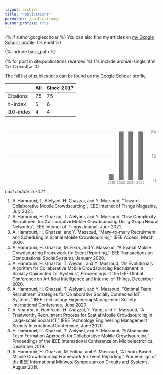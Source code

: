 ```yaml
---
layout: archive
title: "Publications"
permalink: /publications/
author_profile: true
---
```


{% if author.googlescholar %}
  You can also find my articles on <u><a href="{{author.googlescholar}}">my Google Scholar profile</a>.</u>
{% endif %}

{% include base_path %}

{% for post in site.publications reversed %}
  {% include archive-single.html %}
{% endfor %}

The full list of publications can be found on <a href="https://scholar.google.com/citations?user=DkkesEkAAAAJ&hl=en">my Google Scholar profile</a>.



<table id="gsc_rsb_st"><thead><tr><th class="gsc_rsb_sth"></th><th class="gsc_rsb_sth">All</th><th class="gsc_rsb_sth">Since 2017</th></tr></thead><tbody><tr><td class="gsc_rsb_sc1"><a class="gsc_rsb_f gs_ibl" title="This is the number of citations to all publications. The second column has the &quot;recent&quot; version of this metric which is the number of new citations in the last 5 years to all publications.">Citations</a></td><td class="gsc_rsb_std">75</td><td class="gsc_rsb_std">75</td></tr><tr><td class="gsc_rsb_sc1"><a class="gsc_rsb_f gs_ibl" title="h-index is the largest number h such that h publications have at least h citations. The second column has the &quot;recent&quot; version of this metric which is the largest number h such that h publications have at least h new citations in the last 5 years.">h-index</a></td><td class="gsc_rsb_std">6</td><td class="gsc_rsb_std">6</td></tr><tr><td class="gsc_rsb_sc1"><a  class="gsc_rsb_f gs_ibl" title="i10-index is the number of publications with at least 10 citations. The second column has the &quot;recent&quot; version of this metric which is the number of publications that have received at least 10 new citations in the last 5 years.">i10-index</a></td><td class="gsc_rsb_std">4</td><td class="gsc_rsb_std">4</td></tr></tbody></table>


<style>.gsc_g_t{position:absolute;bottom:0;color:#777;font-size:11px;}.gsc_g_a{position:absolute;bottom:13px;width:15px;background:#777;}.gsc_g_a:hover,.gsc_g_a:focus,.gsc_g_a:active{text-decoration:none;cursor:default;}.gsc_g_al{position:absolute;bottom:15px;left:7px;color:#222;background:white;font-size:11px;padding:1px;border:1px solid #777;border-radius:1px;visibility:hidden;opacity:0;transition:opacity .218s,visibility 0s .218s;}.gsc_g_a:hover .gsc_g_al,.gsc_g_a:focus .gsc_g_al,.gsc_g_a:active .gsc_g_al{visibility:visible;opacity:1;transition:all 0s;}#gsc_md_hist{max-width:190px;}.gsc_md_hist_w{position:relative;overflow:hidden;margin-right:43px;}.gs_md_bdy .gsc_md_hist_w,.gs_el_ph .gsc_md_hist_w,.gs_el_ta .gsc_md_hist_w{overflow-x:auto;padding-bottom:16px;}.gsc_md_hist_b{position:relative;height:174px;width:100%;}.gsc_md_hist_b .gsc_g_a{bottom:auto;}.gsc_md_hist_b .gsc_g_t{bottom:auto;top:161px;}.gsc_md_hist_b:after{position:absolute;right:152px;content:"\00A0";}.gsc_g_hist_x{position:relative;margin-right:45px;}.gsc_g_hist_xl{position:absolute;right:8px;width:35px;}.gs_el_ta .gsc_g_hist_xl,.gs_el_ph .gsc_g_hist_xl{right:16px;}.gsc_g_hist_wrp{padding-top:32px;position:relative;}.gs_el_ta .gsc_g_hist_wrp,.gs_el_ph .gsc_g_hist_wrp{padding-right:8px;}.gs_md_bdy .gsc_g_hist_wrp{border-top:0;}.gs_el_tc .gs_md_bdy .gsc_g_hist_wrp:after,.gs_el_tc.gs_el_ph .gsc_g_hist_wrp:after,.gs_el_tc.gs_el_ta .gsc_g_hist_wrp:after{display:block;content:"";position:absolute;z-index:100;top:0;left:0;width:20px;height:100%;background-image:linear-gradient(to left,rgba(255,255,255,0),rgba(255,255,255,1) 80%);}.gsc_g_x,.gsc_g_xt{position:absolute;left:0;border-bottom:1px solid #eee;width:100%;text-align:right;}.gsc_g_x{border-bottom:1px solid #eee;}.gsc_g_xtl{position:absolute;color:#777;}.gsc_g_gtr{position:absolute;}.gsc_g_a:last-child .gsc_g_al{right:0;left:auto;}</style>


<div class="gsc_g_hist_wrp" dir="rtl"><div class="gsc_g_hist_x"><div class="gsc_g_x" style="top:160px;"></div><div class="gsc_g_xt" style="top:0px;"></div><div class="gsc_g_xt" style="top:80px;"></div></div><div class="gsc_g_hist_xl"><div class="gsc_g_xtl" style="top:153px;">0</div><div class="gsc_g_xtl" style="top:-7px;">24</div><div class="gsc_g_xtl" style="top:73px;">12</div></div><div class="gsc_md_hist_w"><div class="gsc_md_hist_b"><span class="gsc_g_t" style="right:99px">2019</span><span class="gsc_g_t" style="right:67px">2020</span><span class="gsc_g_t" style="right:35px">2021</span><span class="gsc_g_t" style="right:3px">2022</span><a href="javascript:void(0)" class="gsc_g_a" style="right:104px;top:140px;height:20px;z-index:4"><span class="gsc_g_al">3</span></a><a href="javascript:void(0)" class="gsc_g_a" style="right:72px;top:0px;height:160px;z-index:3"><span class="gsc_g_al">24</span></a><a href="javascript:void(0)" class="gsc_g_a" style="right:40px;top:0px;height:160px;z-index:2"><span class="gsc_g_al">24</span></a><a href="javascript:void(0)" class="gsc_g_a" style="right:8px;top:0px;height:160px;z-index:1"><span class="gsc_g_al">24</span></a></div></div></div>
	



*Last update in 2021*

 
<ol>
	<li>A. Hamrouni, T. Alelyani, H. Ghazzai, and Y. Massoud, “Toward Collaborative Mobile Crowdsourcing“, IEEE Internet of Things Magazine, July 2021.</li>
	<li>A. Hamrouni, H. Ghazzai, T. Alelyani, and Y. Massoud, “Low Complexity Recruitment for Collaborative Mobile Crowdsourcing Using Graph Neural Networks“, IEEE Internet of Things Journal, June 2021.</li>
	<li>A. Hamrouni, H. Ghazzai, and Y. Massoud, “Many-to-many Recruitment and Scheduling in Spatial Mobile Crowdsourcing,” IEEE Access, March 2020.</li>
	<li>A. Hamrouni, H. Ghazzai, M. Fikra, and Y. Massoud, “A Spatial Mobile Crowdsourcing Framework for Event Reporting,” IEEE Transactions on Computational Social Systems, January 2020.</li>
	<li>A. Hamrouni, H. Ghazzai, T. Aleyani, and Y. Massoud, “An Evolutionary Algorithm for Collaborative Mobile Crowdsourcing Recruitment in Socially Connected IoT Systems”, Proceedings of the IEEE Global Conference on Artificial Intelligence and Internet of Things, December 2020.</li>
	<li>A. Hamrouni, H. Ghazzai, T. Alelyani, and Y. Massoud, “Optimal Team Recruitment Strategies for Collaborative Socially Connected IoT Systems,”&nbsp;IEEE Technology Engineering Management Society International Conference, June 2020.</li>
	<li>A. Khanfor, A. Hamrouni, H. Ghazzai, Y. Yang, and Y. Massoud, “A Trustworthy Recruitment Process for Spatial Mobile Crowdsourcing in Large-scale Social IoT,”&nbsp;IEEE Technology Engineering Management Society International Conference, June 2020.</li>
	<li>A. Hamrouni, H. Ghazzai, T. Alelyani, and Y. Massoud, “A Stochastic Team Formation Approach for Collaborative Mobile Crowdsourcing,” Proceedings of the IEEE International Conference on Microelectronics, December 2019.</li>
	<li>A. Hamrouni, H. Ghazzai, M. Frikha, and Y. Massoud, “A Photo-Based Mobile Crowdsourcing Framework for Event Reporting,” Proceedings of the IEEE International Midwest Symposium on Circuits and Systems, August 2019.</li>
</ol>


<meta name="description" content="Aymen Hamrouni received the Diplome d’Ingenieur (summa cum laude) in Telecommunication Engineering from the Ecole Superieure des Communications de Tunis (SUP’COM), Tunis, Tunisia, in 2019. Before
that, he recieved his CPGE degree in advanced theoretical mathematics and physics (Hons.) from Institut
Pr´eparatoire aux Etudes d’Ing´enieur de Sfax, in 2016.  Aymen is a young, passionate, and self-motivated
AI researcher with a versatile background in Information Technologies and equipped with thorough mathematical Optimization knowledge, Graph Theory expertise, and advanced Data Science skills. Fluent
in Python, C/C++, and Matlab, Aymen’s interests lay in the intersection of graph neural networks, deep
generative modelings, applied machine learning and optimization, mathematical modeling, graph theory,
and the Internet-of-Things. Aymen is currently serving as an active reviewer in IEEE IoT Journal, IEEE
TCSS, IEEE Access, and IEEE Communication Letters. During the period from 2019 to 2021, Aymen was
affiliated as a Junior Research Scientist with Stevens Institute of Technology. He has managed, till now,
to produce more than 10 state-of-the-art papers including journals, conferences, and magazines in various
top IEEE venues." />
